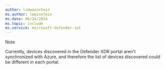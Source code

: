 ```yaml
---
author: limwainstein
ms.author: lwainstein
ms.date: 06/24/2024
ms.topic: include
ms.service: microsoft-defender-iot
---
```


>[!NOTE]
>
>Currently, devices discovered in the Defender XDR portal aren't synchronized with Azure, and therefore the list of devices discovered could be different in each portal.
>
